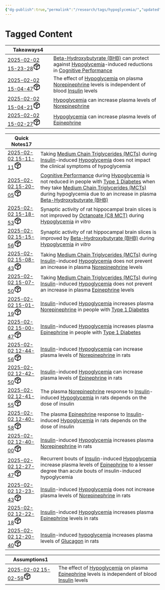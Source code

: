 ```yaml
---
{"dg-publish":true,"permalink":"/research/tags/hypoglycemia/","updated":"2025-02-02T12:23:36-05:00"}
---
```


# Tagged Content
<div><table class="dataview table-view-table"><thead class="table-view-thead"><tr class="table-view-tr-header"><th class="table-view-th"><span>Takeaways</span><span class="dataview small-text">4</span></th><th class="table-view-th"><span></span></th></tr></thead><tbody class="table-view-tbody"><tr><td><span><a data-tooltip-position="top" aria-label="Research/Takeaways/2025-02-02 15-23-28.md" data-href="Research/Takeaways/2025-02-02 15-23-28.md" href="Research/Takeaways/2025-02-02 15-23-28.md" class="internal-link" target="_blank" rel="noopener nofollow" fileclass-name="Research Links">2025-02-02 15-23-28</a><a class="metadata-menu fileclass-icon"><svg xmlns="http://www.w3.org/2000/svg" width="24" height="24" viewBox="0 0 24 24" fill="none" stroke="currentColor" stroke-width="2" stroke-linecap="round" stroke-linejoin="round" class="svg-icon lucide-package"><path d="m7.5 4.27 9 5.15"></path><path d="M21 8a2 2 0 0 0-1-1.73l-7-4a2 2 0 0 0-2 0l-7 4A2 2 0 0 0 3 8v8a2 2 0 0 0 1 1.73l7 4a2 2 0 0 0 2 0l7-4A2 2 0 0 0 21 16Z"></path><path d="m3.3 7 8.7 5 8.7-5"></path><path d="M12 22V12"></path></svg></a></span></td><td><span><a data-href="Beta-Hydroxybutyrate (BHB)" href="Beta-Hydroxybutyrate (BHB)" class="internal-link" target="_blank" rel="noopener nofollow">Beta-Hydroxybutyrate (BHB)</a> can protect against <a data-href="Hypoglycemia" href="Hypoglycemia" class="internal-link" target="_blank" rel="noopener nofollow">Hypoglycemia</a>-induced reductions in <a data-href="Cognitive Performance" href="Cognitive Performance" class="internal-link" target="_blank" rel="noopener nofollow">Cognitive Performance</a></span></td></tr><tr><td><span><a data-tooltip-position="top" aria-label="Research/Takeaways/2025-02-02 15-04-47.md" data-href="Research/Takeaways/2025-02-02 15-04-47.md" href="Research/Takeaways/2025-02-02 15-04-47.md" class="internal-link" target="_blank" rel="noopener nofollow" fileclass-name="Research Links">2025-02-02 15-04-47</a><a class="metadata-menu fileclass-icon"><svg xmlns="http://www.w3.org/2000/svg" width="24" height="24" viewBox="0 0 24 24" fill="none" stroke="currentColor" stroke-width="2" stroke-linecap="round" stroke-linejoin="round" class="svg-icon lucide-package"><path d="m7.5 4.27 9 5.15"></path><path d="M21 8a2 2 0 0 0-1-1.73l-7-4a2 2 0 0 0-2 0l-7 4A2 2 0 0 0 3 8v8a2 2 0 0 0 1 1.73l7 4a2 2 0 0 0 2 0l7-4A2 2 0 0 0 21 16Z"></path><path d="m3.3 7 8.7 5 8.7-5"></path><path d="M12 22V12"></path></svg></a></span></td><td><span>The effect of <a data-href="Hypoglycemia" href="Hypoglycemia" class="internal-link" target="_blank" rel="noopener nofollow">Hypoglycemia</a> on plasma <a data-href="Norepinephrine" href="Norepinephrine" class="internal-link" target="_blank" rel="noopener nofollow">Norepinephrine</a> levels is independent of blood <a data-href="Insulin" href="Insulin" class="internal-link" target="_blank" rel="noopener nofollow">Insulin</a> levels</span></td></tr><tr><td><span><a data-tooltip-position="top" aria-label="Research/Takeaways/2025-02-02 15-04-21.md" data-href="Research/Takeaways/2025-02-02 15-04-21.md" href="Research/Takeaways/2025-02-02 15-04-21.md" class="internal-link" target="_blank" rel="noopener nofollow" fileclass-name="Research Links">2025-02-02 15-04-21</a><a class="metadata-menu fileclass-icon"><svg xmlns="http://www.w3.org/2000/svg" width="24" height="24" viewBox="0 0 24 24" fill="none" stroke="currentColor" stroke-width="2" stroke-linecap="round" stroke-linejoin="round" class="svg-icon lucide-package"><path d="m7.5 4.27 9 5.15"></path><path d="M21 8a2 2 0 0 0-1-1.73l-7-4a2 2 0 0 0-2 0l-7 4A2 2 0 0 0 3 8v8a2 2 0 0 0 1 1.73l7 4a2 2 0 0 0 2 0l7-4A2 2 0 0 0 21 16Z"></path><path d="m3.3 7 8.7 5 8.7-5"></path><path d="M12 22V12"></path></svg></a></span></td><td><span><a data-href="Hypoglycemia" href="Hypoglycemia" class="internal-link" target="_blank" rel="noopener nofollow">Hypoglycemia</a> can increase plasma levels of <a data-href="Norepinephrine" href="Norepinephrine" class="internal-link" target="_blank" rel="noopener nofollow">Norepinephrine</a></span></td></tr><tr><td><span><a data-tooltip-position="top" aria-label="Research/Takeaways/2025-02-02 15-02-27.md" data-href="Research/Takeaways/2025-02-02 15-02-27.md" href="Research/Takeaways/2025-02-02 15-02-27.md" class="internal-link" target="_blank" rel="noopener nofollow" fileclass-name="Research Links">2025-02-02 15-02-27</a><a class="metadata-menu fileclass-icon"><svg xmlns="http://www.w3.org/2000/svg" width="24" height="24" viewBox="0 0 24 24" fill="none" stroke="currentColor" stroke-width="2" stroke-linecap="round" stroke-linejoin="round" class="svg-icon lucide-package"><path d="m7.5 4.27 9 5.15"></path><path d="M21 8a2 2 0 0 0-1-1.73l-7-4a2 2 0 0 0-2 0l-7 4A2 2 0 0 0 3 8v8a2 2 0 0 0 1 1.73l7 4a2 2 0 0 0 2 0l7-4A2 2 0 0 0 21 16Z"></path><path d="m3.3 7 8.7 5 8.7-5"></path><path d="M12 22V12"></path></svg></a></span></td><td><span><a data-href="Hypoglycemia" href="Hypoglycemia" class="internal-link" target="_blank" rel="noopener nofollow">Hypoglycemia</a> can increase plasma levels of <a data-href="Epinephrine" href="Epinephrine" class="internal-link" target="_blank" rel="noopener nofollow">Epinephrine</a></span></td></tr></tbody></table></div><div><table class="dataview table-view-table"><thead class="table-view-thead"><tr class="table-view-tr-header"><th class="table-view-th"><span>Quick Notes</span><span class="dataview small-text">17</span></th><th class="table-view-th"><span></span></th></tr></thead><tbody class="table-view-tbody"><tr><td><span><a data-tooltip-position="top" aria-label="Research/Quick Notes/2025-02-02 15-11-11.md" data-href="Research/Quick Notes/2025-02-02 15-11-11.md" href="Research/Quick Notes/2025-02-02 15-11-11.md" class="internal-link" target="_blank" rel="noopener nofollow" fileclass-name="Research Links">2025-02-02 15-11-11</a><a class="metadata-menu fileclass-icon"><svg xmlns="http://www.w3.org/2000/svg" width="24" height="24" viewBox="0 0 24 24" fill="none" stroke="currentColor" stroke-width="2" stroke-linecap="round" stroke-linejoin="round" class="svg-icon lucide-package"><path d="m7.5 4.27 9 5.15"></path><path d="M21 8a2 2 0 0 0-1-1.73l-7-4a2 2 0 0 0-2 0l-7 4A2 2 0 0 0 3 8v8a2 2 0 0 0 1 1.73l7 4a2 2 0 0 0 2 0l7-4A2 2 0 0 0 21 16Z"></path><path d="m3.3 7 8.7 5 8.7-5"></path><path d="M12 22V12"></path></svg></a></span></td><td><span>Taking <a data-href="Medium Chain Triglycerides (MCTs)" href="Medium Chain Triglycerides (MCTs)" class="internal-link" target="_blank" rel="noopener nofollow">Medium Chain Triglycerides (MCTs)</a> during <a data-href="Insulin" href="Insulin" class="internal-link" target="_blank" rel="noopener nofollow">Insulin</a>-induced <a data-href="Hypoglycemia" href="Hypoglycemia" class="internal-link" target="_blank" rel="noopener nofollow">Hypoglycemia</a> does not impact the clinical symptoms of hypoglycemia</span></td></tr><tr><td><span><a data-tooltip-position="top" aria-label="Research/Quick Notes/2025-02-02 15-20-05.md" data-href="Research/Quick Notes/2025-02-02 15-20-05.md" href="Research/Quick Notes/2025-02-02 15-20-05.md" class="internal-link" target="_blank" rel="noopener nofollow" fileclass-name="Research Links">2025-02-02 15-20-05</a><a class="metadata-menu fileclass-icon"><svg xmlns="http://www.w3.org/2000/svg" width="24" height="24" viewBox="0 0 24 24" fill="none" stroke="currentColor" stroke-width="2" stroke-linecap="round" stroke-linejoin="round" class="svg-icon lucide-package"><path d="m7.5 4.27 9 5.15"></path><path d="M21 8a2 2 0 0 0-1-1.73l-7-4a2 2 0 0 0-2 0l-7 4A2 2 0 0 0 3 8v8a2 2 0 0 0 1 1.73l7 4a2 2 0 0 0 2 0l7-4A2 2 0 0 0 21 16Z"></path><path d="m3.3 7 8.7 5 8.7-5"></path><path d="M12 22V12"></path></svg></a></span></td><td><span><a data-href="Cognitive Performance" href="Cognitive Performance" class="internal-link" target="_blank" rel="noopener nofollow">Cognitive Performance</a> during <a data-href="Hypoglycemia" href="Hypoglycemia" class="internal-link" target="_blank" rel="noopener nofollow">Hypoglycemia</a> is not reduced in people with <a data-href="Type 1 Diabetes" href="Type 1 Diabetes" class="internal-link" target="_blank" rel="noopener nofollow">Type 1 Diabetes</a> when they take <a data-href="Medium Chain Triglycerides (MCTs)" href="Medium Chain Triglycerides (MCTs)" class="internal-link" target="_blank" rel="noopener nofollow">Medium Chain Triglycerides (MCTs)</a> during hypoglycemia due to an increase in plasma <a data-href="Beta-Hydroxybutyrate (BHB)" href="Beta-Hydroxybutyrate (BHB)" class="internal-link" target="_blank" rel="noopener nofollow">Beta-Hydroxybutyrate (BHB)</a></span></td></tr><tr><td><span><a data-tooltip-position="top" aria-label="Research/Quick Notes/2025-02-02 15-18-53.md" data-href="Research/Quick Notes/2025-02-02 15-18-53.md" href="Research/Quick Notes/2025-02-02 15-18-53.md" class="internal-link" target="_blank" rel="noopener nofollow" fileclass-name="Research Links">2025-02-02 15-18-53</a><a class="metadata-menu fileclass-icon"><svg xmlns="http://www.w3.org/2000/svg" width="24" height="24" viewBox="0 0 24 24" fill="none" stroke="currentColor" stroke-width="2" stroke-linecap="round" stroke-linejoin="round" class="svg-icon lucide-package"><path d="m7.5 4.27 9 5.15"></path><path d="M21 8a2 2 0 0 0-1-1.73l-7-4a2 2 0 0 0-2 0l-7 4A2 2 0 0 0 3 8v8a2 2 0 0 0 1 1.73l7 4a2 2 0 0 0 2 0l7-4A2 2 0 0 0 21 16Z"></path><path d="m3.3 7 8.7 5 8.7-5"></path><path d="M12 22V12"></path></svg></a></span></td><td><span>Synaptic activity of rat hippocampal brain slices is not improved by <a data-href="Octanoate (C8 MCT)" href="Octanoate (C8 MCT)" class="internal-link" target="_blank" rel="noopener nofollow">Octanoate (C8 MCT)</a> during <a data-href="Hypoglycemia" href="Hypoglycemia" class="internal-link" target="_blank" rel="noopener nofollow">Hypoglycemia</a> <em>in vitro</em> </span></td></tr><tr><td><span><a data-tooltip-position="top" aria-label="Research/Quick Notes/2025-02-02 15-15-56.md" data-href="Research/Quick Notes/2025-02-02 15-15-56.md" href="Research/Quick Notes/2025-02-02 15-15-56.md" class="internal-link" target="_blank" rel="noopener nofollow" fileclass-name="Research Links">2025-02-02 15-15-56</a><a class="metadata-menu fileclass-icon"><svg xmlns="http://www.w3.org/2000/svg" width="24" height="24" viewBox="0 0 24 24" fill="none" stroke="currentColor" stroke-width="2" stroke-linecap="round" stroke-linejoin="round" class="svg-icon lucide-package"><path d="m7.5 4.27 9 5.15"></path><path d="M21 8a2 2 0 0 0-1-1.73l-7-4a2 2 0 0 0-2 0l-7 4A2 2 0 0 0 3 8v8a2 2 0 0 0 1 1.73l7 4a2 2 0 0 0 2 0l7-4A2 2 0 0 0 21 16Z"></path><path d="m3.3 7 8.7 5 8.7-5"></path><path d="M12 22V12"></path></svg></a></span></td><td><span>Synaptic activity of rat hippocampal brain slices is improved by <a data-href="Beta-Hydroxybutyrate (BHB)" href="Beta-Hydroxybutyrate (BHB)" class="internal-link" target="_blank" rel="noopener nofollow">Beta-Hydroxybutyrate (BHB)</a> during <a data-href="Hypoglycemia" href="Hypoglycemia" class="internal-link" target="_blank" rel="noopener nofollow">Hypoglycemia</a> <em>in vitro</em> </span></td></tr><tr><td><span><a data-tooltip-position="top" aria-label="Research/Quick Notes/2025-02-02 15-08-43.md" data-href="Research/Quick Notes/2025-02-02 15-08-43.md" href="Research/Quick Notes/2025-02-02 15-08-43.md" class="internal-link" target="_blank" rel="noopener nofollow" fileclass-name="Research Links">2025-02-02 15-08-43</a><a class="metadata-menu fileclass-icon"><svg xmlns="http://www.w3.org/2000/svg" width="24" height="24" viewBox="0 0 24 24" fill="none" stroke="currentColor" stroke-width="2" stroke-linecap="round" stroke-linejoin="round" class="svg-icon lucide-package"><path d="m7.5 4.27 9 5.15"></path><path d="M21 8a2 2 0 0 0-1-1.73l-7-4a2 2 0 0 0-2 0l-7 4A2 2 0 0 0 3 8v8a2 2 0 0 0 1 1.73l7 4a2 2 0 0 0 2 0l7-4A2 2 0 0 0 21 16Z"></path><path d="m3.3 7 8.7 5 8.7-5"></path><path d="M12 22V12"></path></svg></a></span></td><td><span>Taking <a data-href="Medium Chain Triglycerides (MCTs)" href="Medium Chain Triglycerides (MCTs)" class="internal-link" target="_blank" rel="noopener nofollow">Medium Chain Triglycerides (MCTs)</a> during <a data-href="Insulin" href="Insulin" class="internal-link" target="_blank" rel="noopener nofollow">Insulin</a>-induced <a data-href="Hypoglycemia" href="Hypoglycemia" class="internal-link" target="_blank" rel="noopener nofollow">Hypoglycemia</a> does not prevent an increase in plasma <a data-href="Norepinephrine" href="Norepinephrine" class="internal-link" target="_blank" rel="noopener nofollow">Norepinephrine</a> levels</span></td></tr><tr><td><span><a data-tooltip-position="top" aria-label="Research/Quick Notes/2025-02-02 15-07-50.md" data-href="Research/Quick Notes/2025-02-02 15-07-50.md" href="Research/Quick Notes/2025-02-02 15-07-50.md" class="internal-link" target="_blank" rel="noopener nofollow" fileclass-name="Research Links">2025-02-02 15-07-50</a><a class="metadata-menu fileclass-icon"><svg xmlns="http://www.w3.org/2000/svg" width="24" height="24" viewBox="0 0 24 24" fill="none" stroke="currentColor" stroke-width="2" stroke-linecap="round" stroke-linejoin="round" class="svg-icon lucide-package"><path d="m7.5 4.27 9 5.15"></path><path d="M21 8a2 2 0 0 0-1-1.73l-7-4a2 2 0 0 0-2 0l-7 4A2 2 0 0 0 3 8v8a2 2 0 0 0 1 1.73l7 4a2 2 0 0 0 2 0l7-4A2 2 0 0 0 21 16Z"></path><path d="m3.3 7 8.7 5 8.7-5"></path><path d="M12 22V12"></path></svg></a></span></td><td><span>Taking <a data-href="Medium Chain Triglycerides (MCTs)" href="Medium Chain Triglycerides (MCTs)" class="internal-link" target="_blank" rel="noopener nofollow">Medium Chain Triglycerides (MCTs)</a> during <a data-href="Insulin" href="Insulin" class="internal-link" target="_blank" rel="noopener nofollow">Insulin</a>-induced <a data-href="Hypoglycemia" href="Hypoglycemia" class="internal-link" target="_blank" rel="noopener nofollow">Hypoglycemia</a> does not prevent an increase in plasma <a data-href="Epinephrine" href="Epinephrine" class="internal-link" target="_blank" rel="noopener nofollow">Epinephrine</a> levels</span></td></tr><tr><td><span><a data-tooltip-position="top" aria-label="Research/Quick Notes/2025-02-02 15-01-19.md" data-href="Research/Quick Notes/2025-02-02 15-01-19.md" href="Research/Quick Notes/2025-02-02 15-01-19.md" class="internal-link" target="_blank" rel="noopener nofollow" fileclass-name="Research Links">2025-02-02 15-01-19</a><a class="metadata-menu fileclass-icon"><svg xmlns="http://www.w3.org/2000/svg" width="24" height="24" viewBox="0 0 24 24" fill="none" stroke="currentColor" stroke-width="2" stroke-linecap="round" stroke-linejoin="round" class="svg-icon lucide-package"><path d="m7.5 4.27 9 5.15"></path><path d="M21 8a2 2 0 0 0-1-1.73l-7-4a2 2 0 0 0-2 0l-7 4A2 2 0 0 0 3 8v8a2 2 0 0 0 1 1.73l7 4a2 2 0 0 0 2 0l7-4A2 2 0 0 0 21 16Z"></path><path d="m3.3 7 8.7 5 8.7-5"></path><path d="M12 22V12"></path></svg></a></span></td><td><span><a data-href="Insulin" href="Insulin" class="internal-link" target="_blank" rel="noopener nofollow">Insulin</a>-induced <a data-href="Hypoglycemia" href="Hypoglycemia" class="internal-link" target="_blank" rel="noopener nofollow">Hypoglycemia</a> increases plasma <a data-href="Norepinephrine" href="Norepinephrine" class="internal-link" target="_blank" rel="noopener nofollow">Norepinephrine</a> in people with <a data-href="Type 1 Diabetes" href="Type 1 Diabetes" class="internal-link" target="_blank" rel="noopener nofollow">Type 1 Diabetes</a></span></td></tr><tr><td><span><a data-tooltip-position="top" aria-label="Research/Quick Notes/2025-02-02 15-00-47.md" data-href="Research/Quick Notes/2025-02-02 15-00-47.md" href="Research/Quick Notes/2025-02-02 15-00-47.md" class="internal-link" target="_blank" rel="noopener nofollow" fileclass-name="Research Links">2025-02-02 15-00-47</a><a class="metadata-menu fileclass-icon"><svg xmlns="http://www.w3.org/2000/svg" width="24" height="24" viewBox="0 0 24 24" fill="none" stroke="currentColor" stroke-width="2" stroke-linecap="round" stroke-linejoin="round" class="svg-icon lucide-package"><path d="m7.5 4.27 9 5.15"></path><path d="M21 8a2 2 0 0 0-1-1.73l-7-4a2 2 0 0 0-2 0l-7 4A2 2 0 0 0 3 8v8a2 2 0 0 0 1 1.73l7 4a2 2 0 0 0 2 0l7-4A2 2 0 0 0 21 16Z"></path><path d="m3.3 7 8.7 5 8.7-5"></path><path d="M12 22V12"></path></svg></a></span></td><td><span><a data-href="Insulin" href="Insulin" class="internal-link" target="_blank" rel="noopener nofollow">Insulin</a>-induced <a data-href="Hypoglycemia" href="Hypoglycemia" class="internal-link" target="_blank" rel="noopener nofollow">Hypoglycemia</a> increases plasma <a data-href="Epinephrine" href="Epinephrine" class="internal-link" target="_blank" rel="noopener nofollow">Epinephrine</a> in people with <a data-href="Type 1 Diabetes" href="Type 1 Diabetes" class="internal-link" target="_blank" rel="noopener nofollow">Type 1 Diabetes</a></span></td></tr><tr><td><span><a data-tooltip-position="top" aria-label="Research/Quick Notes/2025-02-02 12-44-56.md" data-href="Research/Quick Notes/2025-02-02 12-44-56.md" href="Research/Quick Notes/2025-02-02 12-44-56.md" class="internal-link" target="_blank" rel="noopener nofollow" fileclass-name="Research Links">2025-02-02 12-44-56</a><a class="metadata-menu fileclass-icon"><svg xmlns="http://www.w3.org/2000/svg" width="24" height="24" viewBox="0 0 24 24" fill="none" stroke="currentColor" stroke-width="2" stroke-linecap="round" stroke-linejoin="round" class="svg-icon lucide-package"><path d="m7.5 4.27 9 5.15"></path><path d="M21 8a2 2 0 0 0-1-1.73l-7-4a2 2 0 0 0-2 0l-7 4A2 2 0 0 0 3 8v8a2 2 0 0 0 1 1.73l7 4a2 2 0 0 0 2 0l7-4A2 2 0 0 0 21 16Z"></path><path d="m3.3 7 8.7 5 8.7-5"></path><path d="M12 22V12"></path></svg></a></span></td><td><span><a data-href="Insulin" href="Insulin" class="internal-link" target="_blank" rel="noopener nofollow">Insulin</a>-induced <a data-href="Hypoglycemia" href="Hypoglycemia" class="internal-link" target="_blank" rel="noopener nofollow">Hypoglycemia</a> can increase plasma levels of <a data-href="Norepinephrine" href="Norepinephrine" class="internal-link" target="_blank" rel="noopener nofollow">Norepinephrine</a> in rats</span></td></tr><tr><td><span><a data-tooltip-position="top" aria-label="Research/Quick Notes/2025-02-02 12-42-50.md" data-href="Research/Quick Notes/2025-02-02 12-42-50.md" href="Research/Quick Notes/2025-02-02 12-42-50.md" class="internal-link" target="_blank" rel="noopener nofollow" fileclass-name="Research Links">2025-02-02 12-42-50</a><a class="metadata-menu fileclass-icon"><svg xmlns="http://www.w3.org/2000/svg" width="24" height="24" viewBox="0 0 24 24" fill="none" stroke="currentColor" stroke-width="2" stroke-linecap="round" stroke-linejoin="round" class="svg-icon lucide-package"><path d="m7.5 4.27 9 5.15"></path><path d="M21 8a2 2 0 0 0-1-1.73l-7-4a2 2 0 0 0-2 0l-7 4A2 2 0 0 0 3 8v8a2 2 0 0 0 1 1.73l7 4a2 2 0 0 0 2 0l7-4A2 2 0 0 0 21 16Z"></path><path d="m3.3 7 8.7 5 8.7-5"></path><path d="M12 22V12"></path></svg></a></span></td><td><span><a data-href="Insulin" href="Insulin" class="internal-link" target="_blank" rel="noopener nofollow">Insulin</a>-induced <a data-href="Hypoglycemia" href="Hypoglycemia" class="internal-link" target="_blank" rel="noopener nofollow">Hypoglycemia</a> can increase plasma levels of <a data-href="Epinephrine" href="Epinephrine" class="internal-link" target="_blank" rel="noopener nofollow">Epinephrine</a> in rats</span></td></tr><tr><td><span><a data-tooltip-position="top" aria-label="Research/Quick Notes/2025-02-02 12-41-55.md" data-href="Research/Quick Notes/2025-02-02 12-41-55.md" href="Research/Quick Notes/2025-02-02 12-41-55.md" class="internal-link" target="_blank" rel="noopener nofollow" fileclass-name="Research Links">2025-02-02 12-41-55</a><a class="metadata-menu fileclass-icon"><svg xmlns="http://www.w3.org/2000/svg" width="24" height="24" viewBox="0 0 24 24" fill="none" stroke="currentColor" stroke-width="2" stroke-linecap="round" stroke-linejoin="round" class="svg-icon lucide-package"><path d="m7.5 4.27 9 5.15"></path><path d="M21 8a2 2 0 0 0-1-1.73l-7-4a2 2 0 0 0-2 0l-7 4A2 2 0 0 0 3 8v8a2 2 0 0 0 1 1.73l7 4a2 2 0 0 0 2 0l7-4A2 2 0 0 0 21 16Z"></path><path d="m3.3 7 8.7 5 8.7-5"></path><path d="M12 22V12"></path></svg></a></span></td><td><span>The plasma <a data-href="Norepinephrine" href="Norepinephrine" class="internal-link" target="_blank" rel="noopener nofollow">Norepinephrine</a> response to <a data-href="Insulin" href="Insulin" class="internal-link" target="_blank" rel="noopener nofollow">Insulin</a>-induced <a data-href="Hypoglycemia" href="Hypoglycemia" class="internal-link" target="_blank" rel="noopener nofollow">Hypoglycemia</a> in rats depends on the dose of insulin</span></td></tr><tr><td><span><a data-tooltip-position="top" aria-label="Research/Quick Notes/2025-02-02 12-40-58.md" data-href="Research/Quick Notes/2025-02-02 12-40-58.md" href="Research/Quick Notes/2025-02-02 12-40-58.md" class="internal-link" target="_blank" rel="noopener nofollow" fileclass-name="Research Links">2025-02-02 12-40-58</a><a class="metadata-menu fileclass-icon"><svg xmlns="http://www.w3.org/2000/svg" width="24" height="24" viewBox="0 0 24 24" fill="none" stroke="currentColor" stroke-width="2" stroke-linecap="round" stroke-linejoin="round" class="svg-icon lucide-package"><path d="m7.5 4.27 9 5.15"></path><path d="M21 8a2 2 0 0 0-1-1.73l-7-4a2 2 0 0 0-2 0l-7 4A2 2 0 0 0 3 8v8a2 2 0 0 0 1 1.73l7 4a2 2 0 0 0 2 0l7-4A2 2 0 0 0 21 16Z"></path><path d="m3.3 7 8.7 5 8.7-5"></path><path d="M12 22V12"></path></svg></a></span></td><td><span>The plasma <a data-href="Epinephrine" href="Epinephrine" class="internal-link" target="_blank" rel="noopener nofollow">Epinephrine</a> response to <a data-href="Insulin" href="Insulin" class="internal-link" target="_blank" rel="noopener nofollow">Insulin</a>-induced <a data-href="Hypoglycemia" href="Hypoglycemia" class="internal-link" target="_blank" rel="noopener nofollow">Hypoglycemia</a> in rats depends on the dose of insulin</span></td></tr><tr><td><span><a data-tooltip-position="top" aria-label="Research/Quick Notes/2025-02-02 12-40-00.md" data-href="Research/Quick Notes/2025-02-02 12-40-00.md" href="Research/Quick Notes/2025-02-02 12-40-00.md" class="internal-link" target="_blank" rel="noopener nofollow" fileclass-name="Research Links">2025-02-02 12-40-00</a><a class="metadata-menu fileclass-icon"><svg xmlns="http://www.w3.org/2000/svg" width="24" height="24" viewBox="0 0 24 24" fill="none" stroke="currentColor" stroke-width="2" stroke-linecap="round" stroke-linejoin="round" class="svg-icon lucide-package"><path d="m7.5 4.27 9 5.15"></path><path d="M21 8a2 2 0 0 0-1-1.73l-7-4a2 2 0 0 0-2 0l-7 4A2 2 0 0 0 3 8v8a2 2 0 0 0 1 1.73l7 4a2 2 0 0 0 2 0l7-4A2 2 0 0 0 21 16Z"></path><path d="m3.3 7 8.7 5 8.7-5"></path><path d="M12 22V12"></path></svg></a></span></td><td><span><a data-href="Insulin" href="Insulin" class="internal-link" target="_blank" rel="noopener nofollow">Insulin</a>-induced <a data-href="Hypoglycemia" href="Hypoglycemia" class="internal-link" target="_blank" rel="noopener nofollow">Hypoglycemia</a> increases plasma <a data-href="Norepinephrine" href="Norepinephrine" class="internal-link" target="_blank" rel="noopener nofollow">Norepinephrine</a> in rats</span></td></tr><tr><td><span><a data-tooltip-position="top" aria-label="Research/Quick Notes/2025-02-02 12-27-47.md" data-href="Research/Quick Notes/2025-02-02 12-27-47.md" href="Research/Quick Notes/2025-02-02 12-27-47.md" class="internal-link" target="_blank" rel="noopener nofollow" fileclass-name="Research Links">2025-02-02 12-27-47</a><a class="metadata-menu fileclass-icon"><svg xmlns="http://www.w3.org/2000/svg" width="24" height="24" viewBox="0 0 24 24" fill="none" stroke="currentColor" stroke-width="2" stroke-linecap="round" stroke-linejoin="round" class="svg-icon lucide-package"><path d="m7.5 4.27 9 5.15"></path><path d="M21 8a2 2 0 0 0-1-1.73l-7-4a2 2 0 0 0-2 0l-7 4A2 2 0 0 0 3 8v8a2 2 0 0 0 1 1.73l7 4a2 2 0 0 0 2 0l7-4A2 2 0 0 0 21 16Z"></path><path d="m3.3 7 8.7 5 8.7-5"></path><path d="M12 22V12"></path></svg></a></span></td><td><span>Recurrent bouts of <a data-href="Insulin" href="Insulin" class="internal-link" target="_blank" rel="noopener nofollow">Insulin</a>-induced <a data-href="Hypoglycemia" href="Hypoglycemia" class="internal-link" target="_blank" rel="noopener nofollow">Hypoglycemia</a> increase plasma levels of <a data-href="Epinephrine" href="Epinephrine" class="internal-link" target="_blank" rel="noopener nofollow">Epinephrine</a> to a lesser degree than acute bouts of insulin-induced hypoglycemia</span></td></tr><tr><td><span><a data-tooltip-position="top" aria-label="Research/Quick Notes/2025-02-02 12-23-43.md" data-href="Research/Quick Notes/2025-02-02 12-23-43.md" href="Research/Quick Notes/2025-02-02 12-23-43.md" class="internal-link" target="_blank" rel="noopener nofollow" fileclass-name="Research Links">2025-02-02 12-23-43</a><a class="metadata-menu fileclass-icon"><svg xmlns="http://www.w3.org/2000/svg" width="24" height="24" viewBox="0 0 24 24" fill="none" stroke="currentColor" stroke-width="2" stroke-linecap="round" stroke-linejoin="round" class="svg-icon lucide-package"><path d="m7.5 4.27 9 5.15"></path><path d="M21 8a2 2 0 0 0-1-1.73l-7-4a2 2 0 0 0-2 0l-7 4A2 2 0 0 0 3 8v8a2 2 0 0 0 1 1.73l7 4a2 2 0 0 0 2 0l7-4A2 2 0 0 0 21 16Z"></path><path d="m3.3 7 8.7 5 8.7-5"></path><path d="M12 22V12"></path></svg></a></span></td><td><span><a data-href="Insulin" href="Insulin" class="internal-link" target="_blank" rel="noopener nofollow">Insulin</a>-induced <a data-href="Hypoglycemia" href="Hypoglycemia" class="internal-link" target="_blank" rel="noopener nofollow">Hypoglycemia</a> does not increase plasma levels of <a data-href="Norepinephrine" href="Norepinephrine" class="internal-link" target="_blank" rel="noopener nofollow">Norepinephrine</a> in rats</span></td></tr><tr><td><span><a data-tooltip-position="top" aria-label="Research/Quick Notes/2025-02-02 12-22-18.md" data-href="Research/Quick Notes/2025-02-02 12-22-18.md" href="Research/Quick Notes/2025-02-02 12-22-18.md" class="internal-link" target="_blank" rel="noopener nofollow" fileclass-name="Research Links">2025-02-02 12-22-18</a><a class="metadata-menu fileclass-icon"><svg xmlns="http://www.w3.org/2000/svg" width="24" height="24" viewBox="0 0 24 24" fill="none" stroke="currentColor" stroke-width="2" stroke-linecap="round" stroke-linejoin="round" class="svg-icon lucide-package"><path d="m7.5 4.27 9 5.15"></path><path d="M21 8a2 2 0 0 0-1-1.73l-7-4a2 2 0 0 0-2 0l-7 4A2 2 0 0 0 3 8v8a2 2 0 0 0 1 1.73l7 4a2 2 0 0 0 2 0l7-4A2 2 0 0 0 21 16Z"></path><path d="m3.3 7 8.7 5 8.7-5"></path><path d="M12 22V12"></path></svg></a></span></td><td><span><a data-href="Insulin" href="Insulin" class="internal-link" target="_blank" rel="noopener nofollow">Insulin</a>-induced <a data-href="Hypoglycemia" href="Hypoglycemia" class="internal-link" target="_blank" rel="noopener nofollow">Hypoglycemia</a> increases plasma <a data-href="Epinephrine" href="Epinephrine" class="internal-link" target="_blank" rel="noopener nofollow">Epinephrine</a> levels in rats</span></td></tr><tr><td><span><a data-tooltip-position="top" aria-label="Research/Quick Notes/2025-02-02 12-20-40.md" data-href="Research/Quick Notes/2025-02-02 12-20-40.md" href="Research/Quick Notes/2025-02-02 12-20-40.md" class="internal-link" target="_blank" rel="noopener nofollow" fileclass-name="Research Links">2025-02-02 12-20-40</a><a class="metadata-menu fileclass-icon"><svg xmlns="http://www.w3.org/2000/svg" width="24" height="24" viewBox="0 0 24 24" fill="none" stroke="currentColor" stroke-width="2" stroke-linecap="round" stroke-linejoin="round" class="svg-icon lucide-package"><path d="m7.5 4.27 9 5.15"></path><path d="M21 8a2 2 0 0 0-1-1.73l-7-4a2 2 0 0 0-2 0l-7 4A2 2 0 0 0 3 8v8a2 2 0 0 0 1 1.73l7 4a2 2 0 0 0 2 0l7-4A2 2 0 0 0 21 16Z"></path><path d="m3.3 7 8.7 5 8.7-5"></path><path d="M12 22V12"></path></svg></a></span></td><td><span><a data-href="Insulin" href="Insulin" class="internal-link" target="_blank" rel="noopener nofollow">Insulin</a>-induced <a data-href="hypoglycemia" href="hypoglycemia" class="internal-link" target="_blank" rel="noopener nofollow">hypoglycemia</a> increases plasma levels of <a data-href="Glucagon" href="Glucagon" class="internal-link" target="_blank" rel="noopener nofollow">Glucagon</a> in rats</span></td></tr></tbody></table></div><div><table class="dataview table-view-table"><thead class="table-view-thead"><tr class="table-view-tr-header"><th class="table-view-th"><span>Assumptions</span><span class="dataview small-text">1</span></th><th class="table-view-th"><span></span></th></tr></thead><tbody class="table-view-tbody"><tr><td><span><a data-tooltip-position="top" aria-label="Research/Assumptions/2025-02-02 15-02-59.md" data-href="Research/Assumptions/2025-02-02 15-02-59.md" href="Research/Assumptions/2025-02-02 15-02-59.md" class="internal-link" target="_blank" rel="noopener nofollow" fileclass-name="Research Links">2025-02-02 15-02-59</a><a class="metadata-menu fileclass-icon"><svg xmlns="http://www.w3.org/2000/svg" width="24" height="24" viewBox="0 0 24 24" fill="none" stroke="currentColor" stroke-width="2" stroke-linecap="round" stroke-linejoin="round" class="svg-icon lucide-package"><path d="m7.5 4.27 9 5.15"></path><path d="M21 8a2 2 0 0 0-1-1.73l-7-4a2 2 0 0 0-2 0l-7 4A2 2 0 0 0 3 8v8a2 2 0 0 0 1 1.73l7 4a2 2 0 0 0 2 0l7-4A2 2 0 0 0 21 16Z"></path><path d="m3.3 7 8.7 5 8.7-5"></path><path d="M12 22V12"></path></svg></a></span></td><td><span>The effect of <a data-href="Hypoglycemia" href="Hypoglycemia" class="internal-link" target="_blank" rel="noopener nofollow">Hypoglycemia</a> on plasma <a data-href="Epinephrine" href="Epinephrine" class="internal-link" target="_blank" rel="noopener nofollow">Epinephrine</a> levels is independent of blood <a data-href="Insulin" href="Insulin" class="internal-link" target="_blank" rel="noopener nofollow">Insulin</a> levels</span></td></tr></tbody></table></div>

